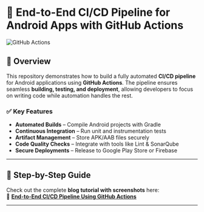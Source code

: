# 🚀 End-to-End CI/CD Pipeline for Android Apps with GitHub Actions  

![GitHub Actions](https://imgur.com/XNUS0pA.png)  

## 📌 Overview  

This repository demonstrates how to build a fully automated **CI/CD pipeline** for Android applications using **GitHub Actions**. The pipeline ensures seamless **building, testing, and deployment**, allowing developers to focus on writing code while automation handles the rest.  

### ✅ Key Features  

- **Automated Builds** – Compile Android projects with Gradle  
- **Continuous Integration** – Run unit and instrumentation tests  
- **Artifact Management** – Store APK/AAB files securely  
- **Code Quality Checks** – Integrate with tools like Lint & SonarQube  
- **Secure Deployments** – Release to Google Play Store or Firebase  

---

## 📖 Step-by-Step Guide  

Check out the complete **blog tutorial with screenshots** here:  
📌 **[End-to-End CI/CD Pipeline Using GitHub Actions](https://blog.prodevopsguy.xyz/end-to-end-cicd-pipeline-using-github-actions-for-android-application)**  

---


